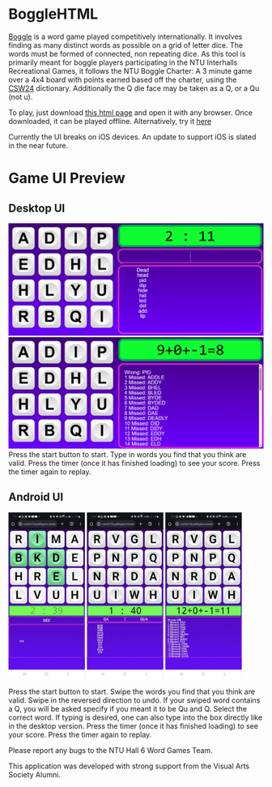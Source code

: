# BoggleHTML
[Boggle](https://en.wikipedia.org/wiki/Boggle) is a word game played competitively internationally. It involves finding as many distinct words as possible on a grid of letter dice. The words must be formed of connected, non repeating dice. As this tool is primarily meant for boggle players participating in the NTU Interhalls Recreational Games, it follows the NTU Boggle Charter: A 3 minute game over a 4x4 board with points earned based off the charter, using the [CSW24](https://www.cocoscrabble.org/news/new-csw24-lexicon) dictionary. Additionally the Q die face may be taken as a Q, or a Qu (not u).

To play, just download [this html page](https://github.com/JaredXwos/BoggleHTML/releases/download/v1.0.0/Boggle.html) and open it with any browser. Once downloaded, it can be played offline.
Alternatively, try it [here](https://jaredxwos.github.io/PlayBoggle/)

Currently the UI breaks on iOS devices. An update to support iOS is slated in the near future.

# Game UI Preview
## Desktop UI
![Desktop Game In Progress](./screenshots/Desktop%20UI%20(Solving).png)
![Desktop Game Complete](./screenshots/Desktop%20UI%20(Results).png)
Press the start button to start. Type in words you find that you think are valid. Press the timer (once it has finished loading) to see your score. Press the timer again to replay.

## Android UI
<p float=left>
  <img src="./screenshots/Mobile%20UI%20(Solving).jpg" width=30%/>
  <img src="./screenshots/Mobile%20UI%20(Q%20words).jpg" width=30%/>
  <img src="./screenshots/Mobile%20UI%20(Results).jpg" width=30%/>
</p>

Press the start button to start. Swipe the words you find that you think are valid. Swipe in the reversed direction to undo. If your swiped word contains a Q, you will be asked specify if you meant it to be Qu and Q. Select the correct word. If typing is desired, one can also type into the box directly like in the desktop version. Press the timer (once it has finished loading) to see your score. Press the timer again to replay.

Please report any bugs to the NTU Hall 6 Word Games Team.

This application was developed with strong support from the Visual Arts Society Alumni.
